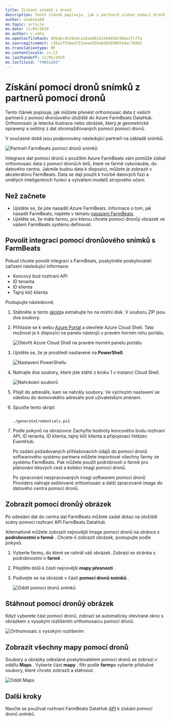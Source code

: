 ```yaml
---
title: Získání snímků z dronů
description: Tento článek popisuje, jak z partnerů získat pomocí dronů.
author: uhabiba04
ms.topic: article
ms.date: 11/04/2019
ms.author: v-umha
ms.openlocfilehash: 899abc4529e4ca24a4d8c6334d458c968a1fcffa
ms.sourcegitcommit: c38a1f55bed721aea4355a6d9289897a4ac769d2
ms.translationtype: MT
ms.contentlocale: cs-CZ
ms.lasthandoff: 12/05/2019
ms.locfileid: "74851243"
---
```

# <a name="get-drone-imagery-from-drone-partners"></a>Získání pomocí dronů snímků z partnerů pomocí dronů

Tento článek popisuje, jak můžete přenést orthomosaic data z vašich partnerů z pomocí dronůového úložiště do Azure FarmBeats DataHub. Orthomosaic je letecká ilustrace nebo obrázek, který je geometrickě opravený a sešitný z dat shromažďovaných pomocí pomocí dronů.

V současné době jsou podporovány následující partneři na základě snímků.

  ![Partneři FarmBeats pomocí dronů snímků](./media/get-drone-imagery-from-drone-partner/drone-partner-1.png)

Integrace dat pomocí dronů s použitím Azure FarmBeats vám pomůže získat orthomosaic data z pomocí dronůch letů, které ve farmě vykonáváte, do datového centra. Jakmile budou data k dispozici, můžete je zobrazit v akcelerátoru FarmBeats. Data se dají použít k tvorbě datových fúzí a umělých inteligentních funkcí a vytváření modelů strojového učení.

## <a name="before-you-begin"></a>Než začnete

  - Ujistěte se, že jste nasadili Azure FarmBeats. Informace o tom, jak nasadit FarmBeats, najdete v tématu [nasazení FarmBeats](prepare-for-deployment.md).
  - Ujistěte se, že máte farmu, pro kterou chcete pomocí dronůý obrázek ve vašem FarmBeats systému definovat.

## <a name="enable-drone-imagery-integration-with-farmbeats"></a>Povolit integraci pomocí dronůového snímků s FarmBeats 

Pokud chcete povolit integraci s FarmBeats, poskytněte poskytovateli zařízení následující informace: 
 - Koncový bod rozhraní API 
 - ID tenanta 
 - ID klienta 
 - Tajný klíč klienta 

Postupujte následovně.

1. Stáhněte si tento [skript](https://aka.ms/farmbeatspartnerscript)a extrahujte ho na místní disk. V souboru ZIP jsou dva soubory. 
2. Přihlaste se k webu [Azure Portal](https://portal.azure.com/) a otevřete Azure Cloud Shell. Tato možnost je k dispozici na panelu nástrojů v pravém horním rohu portálu.

    ![Otevřít Azure Cloud Shell na pravém horním panelu portálu](./media/get-drone-imagery-from-drone-partner/navigation-bar-1.png)

3. Ujistěte se, že je prostředí nastavené na **PowerShell**.

    ![Nastavení PowerShellu](./media/get-drone-imagery-from-drone-partner/power-shell-new-1.png)

4. Nahrajte dva soubory, které jste stáhli z kroku 1 v instanci Cloud Shell. 

    ![Nahrávání souborů](./media/get-drone-imagery-from-drone-partner/power-shell-two-1.png)

5. Přejít do adresáře, kam se nahrály soubory. Ve výchozím nastavení se odešlou do domovského adresáře pod uživatelským jménem. 
6. Spusťte tento skript:

    ```azurepowershell-interactive 

    ./generateCredentials.ps1   

    ```

7. Podle pokynů na obrazovce Zachyťte hodnoty koncového bodu rozhraní API, ID tenanta, ID klienta, tajný klíč klienta a připojovací řetězec EventHub.

    Po zadání požadovaných přihlašovacích údajů do pomocí dronů softwarového systému partnera můžete importovat všechny farmy ze systému FarmBeats. Pak můžete použít podrobnosti o farmě pro plánování letových cest a kolekci imagí pomocí dronů.

    Po zpracování nezpracovaných imagí softwarem pomocí dronů Providers nahraje sešitované orthomosaic a další zpracované image do datového centra pomocí dronů.

## <a name="view-drone-imagery"></a>Zobrazit pomocí dronůý obrázek

Po odeslání dat do centra dat FarmBeats můžete zadat dotaz na úložiště scény pomocí rozhraní API FarmBeats DataHub.

Alternativně můžete zobrazit nejnovější Image pomocí dronů na stránce s **podrobnostmi o farmě** . Chcete-li zobrazit obrázek, postupujte podle pokynů. 

1. Vyberte farmu, do které se nahrál váš obrázek. Zobrazí se stránka s podrobnostmi o **farmě** .
2. Přejděte dolů k části nejnovější **mapy přesnosti** .
3. Podívejte se na obrázek v části **pomocí dronů snímků** .

    ![Oddíl pomocí dronů snímků](./media/get-drone-imagery-from-drone-partner/drone-imagery-1.png)

## <a name="download-drone-imagery"></a>Stáhnout pomocí dronůý obrázek

Když vyberete část pomocí dronů, zobrazí se automaticky otevírané okno s obrázkem s vysokým rozlišením orthomosaicu pomocí dronů.

![Orthomosaic s vysokým rozlišením](./media/get-drone-imagery-from-drone-partner/download-drone-imagery-1.png)

## <a name="view-all-drone-maps"></a>Zobrazit všechny mapy pomocí dronů

Soubory a obrázky odeslané poskytovatelem pomocí dronů se zobrazí v oddílu **Maps** . Vyberte část **mapy** , filtr podle **farmy**a vyberte příslušné soubory, které chcete zobrazit a stáhnout.

  ![Oddíl Maps](./media/get-drone-imagery-from-drone-partner/view-drone-maps-1.png)

## <a name="next-steps"></a>Další kroky

Naučte se používat rozhraní FarmBeats DataHub [API](references-for-farmbeats.md#rest-api) k získání pomocí dronů snímků.
